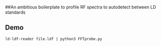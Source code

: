 ##An ambitious boilerplate to profile RF spectra to autodetect between LD standards

## Demo
`ld-ldf-reader file.ldf | python3 FFTprobe.py`
